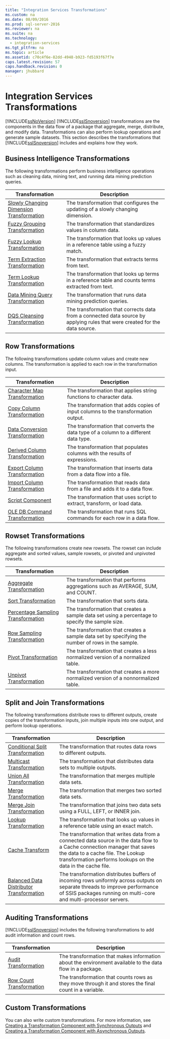 ```yaml
---
title: "Integration Services Transformations"
ms.custom: na
ms.date: 08/09/2016
ms.prod: sql-server-2016
ms.reviewer: na
ms.suite: na
ms.technology: 
  - integration-services
ms.tgt_pltfrm: na
ms.topic: article
ms.assetid: c70c4f6e-82dd-4948-b923-fd5193f67f7e
caps.latest.revision: 57
caps.handback.revision: 0
manager: jhubbard
---
```

# Integration Services Transformations
[!INCLUDE[ssNoVersion](../../Topics/TopicNameContainA/tokens/ssNoVersion_md.md)] [!INCLUDE[ssISnoversion](../../Topics/TopicNameContainA/tokens/ssISnoversion_md.md)] transformations are the components in the data flow of a package that aggregate, merge, distribute, and modify data. Transformations can also perform lookup operations and generate sample datasets. This section describes the transformations that [!INCLUDE[ssISnoversion](../../Topics/TopicNameContainA/tokens/ssISnoversion_md.md)] includes and explains how they work.  
  
## Business Intelligence Transformations  
 The following transformations perform business intelligence operations such as cleaning data, mining text, and running data mining prediction queries.  
  
|Transformation|Description|  
|--------------------|-----------------|  
|[Slowly Changing Dimension Transformation](../../Topics/TopicNameNotContainA/Slowly-Changing-Dimension-Transformation.md)|The transformation that configures the updating of a slowly changing dimension.|  
|[Fuzzy Grouping Transformation](../../Topics/TopicNameNotContainA/Fuzzy-Grouping-Transformation.md)|The transformation that standardizes values in column data.|  
|[Fuzzy Lookup Transformation](../../Topics/TopicNameNotContainA/Fuzzy-Lookup-Transformation.md)|The transformation that looks up values in a reference table using a fuzzy match.|  
|[Term Extraction Transformation](../../Topics/TopicNameNotContainA/Term-Extraction-Transformation.md)|The transformation that extracts terms from text.|  
|[Term Lookup Transformation](../../Topics/TopicNameNotContainA/Term-Lookup-Transformation.md)|The transformation that looks up terms in a reference table and counts terms extracted from text.|  
|[Data Mining Query Transformation](../../Topics/TopicNameNotContainA/Data-Mining-Query-Transformation.md)|The transformation that runs data mining prediction queries.|  
|[DQS Cleansing Transformation](../../Topics/TopicNameNotContainA/DQS-Cleansing-Transformation.md)|The transformation that corrects data from a connected data source by applying rules that were created for the data source.|  
  
## Row Transformations  
 The following transformations update column values and create new columns. The transformation is applied to each row in the transformation input.  
  
|Transformation|Description|  
|--------------------|-----------------|  
|[Character Map Transformation](../../Topics/TopicNameNotContainA/Character-Map-Transformation.md)|The transformation that applies string functions to character data.|  
|[Copy Column Transformation](../../Topics/TopicNameNotContainA/Copy-Column-Transformation.md)|The transformation that adds copies of input columns to the transformation output.|  
|[Data Conversion Transformation](../../Topics/TopicNameNotContainA/Data-Conversion-Transformation.md)|The transformation that converts the data type of a column to a different data type.|  
|[Derived Column Transformation](../../Topics/TopicNameNotContainA/Derived-Column-Transformation.md)|The transformation that populates columns with the results of expressions.|  
|[Export Column Transformation](../../Topics/TopicNameNotContainA/Export-Column-Transformation.md)|The transformation that inserts data from a data flow into a file.|  
|[Import Column Transformation](../../Topics/TopicNameNotContainA/Import-Column-Transformation.md)|The transformation that reads data from a file and adds it to a data flow.|  
|[Script Component](../../Topics/TopicNameNotContainA/Script-Component.md)|The transformation that uses script to extract, transform, or load data.|  
|[OLE DB Command Transformation](../../Topics/TopicNameNotContainA/OLE-DB-Command-Transformation.md)|The transformation that runs SQL commands for each row in a data flow.|  
  
## Rowset Transformations  
 The following transformations create new rowsets. The rowset can include aggregate and sorted values, sample rowsets, or pivoted and unpivoted rowsets.  
  
|Transformation|Description|  
|--------------------|-----------------|  
|[Aggregate Transformation](../../Topics/TopicNameNotContainA/Aggregate-Transformation.md)|The transformation that performs aggregations such as AVERAGE, SUM, and COUNT.|  
|[Sort Transformation](../../Topics/TopicNameNotContainA/Sort-Transformation.md)|The transformation that sorts data.|  
|[Percentage Sampling Transformation](../../Topics/TopicNameNotContainA/Percentage-Sampling-Transformation.md)|The transformation that creates a sample data set using a percentage to specify the sample size.|  
|[Row Sampling Transformation](../../Topics/TopicNameNotContainA/Row-Sampling-Transformation.md)|The transformation that creates a sample data set by specifying the number of rows in the sample.|  
|[Pivot Transformation](../../Topics/TopicNameNotContainA/Pivot-Transformation.md)|The transformation that creates a less normalized version of a normalized table.|  
|[Unpivot Transformation](../../Topics/TopicNameNotContainA/Unpivot-Transformation.md)|The transformation that creates a more normalized version of a nonnormalized table.|  
  
## Split and Join Transformations  
 The following transformations distribute rows to different outputs, create copies of the transformation inputs, join multiple inputs into one output, and perform lookup operations.  
  
|Transformation|Description|  
|--------------------|-----------------|  
|[Conditional Split Transformation](../../Topics/TopicNameNotContainA/Conditional-Split-Transformation.md)|The transformation that routes data rows to different outputs.|  
|[Multicast Transformation](../../Topics/TopicNameNotContainA/Multicast-Transformation.md)|The transformation that distributes data sets to multiple outputs.|  
|[Union All Transformation](../../Topics/TopicNameNotContainA/Union-All-Transformation.md)|The transformation that merges multiple data sets.|  
|[Merge Transformation](../../Topics/TopicNameNotContainA/Merge-Transformation.md)|The transformation that merges two sorted data sets.|  
|[Merge Join Transformation](../../Topics/TopicNameNotContainA/Merge-Join-Transformation.md)|The transformation that joins two data sets using a FULL, LEFT, or INNER join.|  
|[Lookup Transformation](../../Topics/TopicNameNotContainA/Lookup-Transformation.md)|The transformation that looks up values in a reference table using an exact match.|  
|[Cache Transform](../../Topics/TopicNameNotContainA/Cache-Transform.md)|The transformation that writes data from a connected data source in the data flow to a Cache connection manager that saves the data to a cache file. The Lookup transformation performs lookups on the data in the cache file.|  
|[Balanced Data Distributor Transformation](../../Topics/TopicNameNotContainA/Balanced-Data-Distributor-Transformation.md)|The transformation distributes buffers of incoming rows uniformly across outputs on separate threads to improve performance of SSIS packages running on multi-core and multi-processor servers.|  
  
## Auditing Transformations  
 [!INCLUDE[ssISnoversion](../../Topics/TopicNameContainA/tokens/ssISnoversion_md.md)] includes the following transformations to add audit information and count rows.  
  
|Transformation|Description|  
|--------------------|-----------------|  
|[Audit Transformation](../../Topics/TopicNameNotContainA/Audit-Transformation.md)|The transformation that makes information about the environment available to the data flow in a package.|  
|[Row Count Transformation](../../Topics/TopicNameNotContainA/Row-Count-Transformation.md)|The transformation that counts rows as they move through it and stores the final count in a variable.|  
  
## Custom Transformations  
 You can also write custom transformations. For more information, see [Creating a Transformation Component with Synchronous Outputs](assetId:///b694d21f-9919-402d-9192-666c6449b0b7) and [Creating a Transformation Component with Asynchronous Outputs](assetId:///1c3e92c7-a4fa-4fdd-b9ca-ac3069536274).